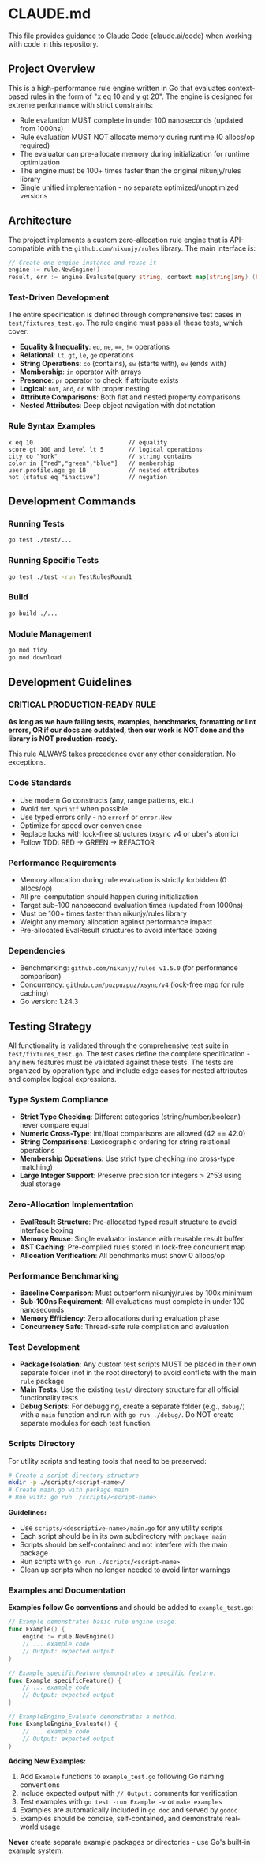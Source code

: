 # CLAUDE.md

This file provides guidance to Claude Code (claude.ai/code) when working with code in this repository.

## Project Overview

This is a high-performance rule engine written in Go that evaluates context-based rules in the form of "x eq 10 and y gt 20". The engine is designed for extreme performance with strict constraints:

- Rule evaluation MUST complete in under 100 nanoseconds (updated from 1000ns)
- Rule evaluation MUST NOT allocate memory during runtime (0 allocs/op required)
- The evaluator can pre-allocate memory during initialization for runtime optimization
- The engine must be 100+ times faster than the original nikunjy/rules library
- Single unified implementation - no separate optimized/unoptimized versions

## Architecture

The project implements a custom zero-allocation rule engine that is API-compatible with the `github.com/nikunjy/rules` library. The main interface is:

```go
// Create one engine instance and reuse it
engine := rule.NewEngine()
result, err := engine.Evaluate(query string, context map[string]any) (bool, error)
```

### Test-Driven Development

The entire specification is defined through comprehensive test cases in `test/fixtures_test.go`. The rule engine must pass all these tests, which cover:

- **Equality & Inequality**: `eq`, `ne`, `==`, `!=` operations
- **Relational**: `lt`, `gt`, `le`, `ge` operations  
- **String Operations**: `co` (contains), `sw` (starts with), `ew` (ends with)
- **Membership**: `in` operator with arrays
- **Presence**: `pr` operator to check if attribute exists
- **Logical**: `not`, `and`, `or` with proper nesting
- **Attribute Comparisons**: Both flat and nested property comparisons
- **Nested Attributes**: Deep object navigation with dot notation

### Rule Syntax Examples

```
x eq 10                           // equality
score gt 100 and level lt 5       // logical operations
city co "York"                    // string contains
color in ["red","green","blue"]   // membership
user.profile.age ge 18            // nested attributes
not (status eq "inactive")        // negation
```

## Development Commands

### Running Tests
```bash
go test ./test/...
```

### Running Specific Tests
```bash
go test ./test -run TestRulesRound1
```

### Build
```bash
go build ./...
```

### Module Management
```bash
go mod tidy
go mod download
```

## Development Guidelines

### CRITICAL PRODUCTION-READY RULE
**As long as we have failing tests, examples, benchmarks, formatting or lint errors, OR if our docs are outdated, then our work is NOT done and the library is NOT production-ready.**

This rule ALWAYS takes precedence over any other consideration. No exceptions.

### Code Standards
- Use modern Go constructs (any, range patterns, etc.)
- Avoid `fmt.Sprintf` when possible
- Use typed errors only - no `errorf` or `error.New`
- Optimize for speed over convenience
- Replace locks with lock-free structures (xsync v4 or uber's atomic)
- Follow TDD: RED → GREEN → REFACTOR

### Performance Requirements
- Memory allocation during rule evaluation is strictly forbidden (0 allocs/op)
- All pre-computation should happen during initialization
- Target sub-100 nanosecond evaluation times (updated from 1000ns)
- Must be 100+ times faster than nikunjy/rules library
- Weight any memory allocation against performance impact
- Pre-allocated EvalResult structures to avoid interface boxing

### Dependencies
- Benchmarking: `github.com/nikunjy/rules v1.5.0` (for performance comparison)
- Concurrency: `github.com/puzpuzpuz/xsync/v4` (lock-free map for rule caching)
- Go version: 1.24.3

## Testing Strategy

All functionality is validated through the comprehensive test suite in `test/fixtures_test.go`. The test cases define the complete specification - any new features must be validated against these tests. The tests are organized by operation type and include edge cases for nested attributes and complex logical expressions.

### Type System Compliance
- **Strict Type Checking**: Different categories (string/number/boolean) never compare equal
- **Numeric Cross-Type**: int/float comparisons are allowed (42 == 42.0)
- **String Comparisons**: Lexicographic ordering for string relational operations
- **Membership Operations**: Use strict type checking (no cross-type matching)
- **Large Integer Support**: Preserve precision for integers > 2^53 using dual storage

### Zero-Allocation Implementation
- **EvalResult Structure**: Pre-allocated typed result structure to avoid interface boxing
- **Memory Reuse**: Single evaluator instance with reusable result buffer
- **AST Caching**: Pre-compiled rules stored in lock-free concurrent map
- **Allocation Verification**: All benchmarks must show 0 allocs/op

### Performance Benchmarking
- **Baseline Comparison**: Must outperform nikunjy/rules by 100x minimum
- **Sub-100ns Requirement**: All evaluations must complete in under 100 nanoseconds
- **Memory Efficiency**: Zero allocations during evaluation phase
- **Concurrency Safe**: Thread-safe rule compilation and evaluation

### Test Development
- **Package Isolation**: Any custom test scripts MUST be placed in their own separate folder (not in the root directory) to avoid conflicts with the main `rule` package
- **Main Tests**: Use the existing `test/` directory structure for all official functionality tests
- **Debug Scripts**: For debugging, create a separate folder (e.g., `debug/`) with a `main` function and run with `go run ./debug/`. Do NOT create separate modules for each test function.

### Scripts Directory
For utility scripts and testing tools that need to be preserved:

```bash
# Create a script directory structure
mkdir -p ./scripts/<script-name>/
# Create main.go with package main
# Run with: go run ./scripts/<script-name>
```

**Guidelines:**
- Use `scripts/<descriptive-name>/main.go` for any utility scripts
- Each script should be in its own subdirectory with `package main`
- Scripts should be self-contained and not interfere with the main package
- Run scripts with `go run ./scripts/<script-name>` 
- Clean up scripts when no longer needed to avoid linter warnings

### Examples and Documentation

**Examples follow Go conventions** and should be added to `example_test.go`:

```go
// Example demonstrates basic rule engine usage.
func Example() {
    engine := rule.NewEngine()
    // ... example code
    // Output: expected output
}

// Example_specificFeature demonstrates a specific feature.
func Example_specificFeature() {
    // ... example code
    // Output: expected output
}

// ExampleEngine_Evaluate demonstrates a method.
func ExampleEngine_Evaluate() {
    // ... example code  
    // Output: expected output
}
```

**Adding New Examples:**
1. Add `Example` functions to `example_test.go` following Go naming conventions
2. Include expected output with `// Output:` comments for verification
3. Test examples with `go test -run Example -v` or `make examples`
4. Examples are automatically included in `go doc` and served by `godoc`
5. Examples should be concise, self-contained, and demonstrate real-world usage

**Never** create separate example packages or directories - use Go's built-in example system.